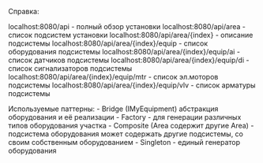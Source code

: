 Справка:

localhost:8080/api - полный обзор установки
localhost:8080/api/area - список подсистем установки
localhost:8080/api/area/{index} - описание подсистемы
localhost:8080/api/area/{index}/equip - список оборудования подсистемы
localhost:8080/api/area/{index}/equip/ai - список датчиков подсистемы
localhost:8080/api/area/{index}/equip/di - список сигнализаторов подсистемы
localhost:8080/api/area/{index}/equip/mtr - список эл.моторов подсистемы
localhost:8080/api/area/{index}/equip/vlv - список арматуры подсистемы

Используемые паттерны:
    - Bridge (IMyEquipment) абстракция оборудования и её реализации
    - Factory - для генерации различных типов оборудования участка
    - Composite (Area содержит другие Area) - подсистема оборудования может содержать другие подсистемы, со своим собственным оборудованием
    - Singleton - единый генератор оборудования